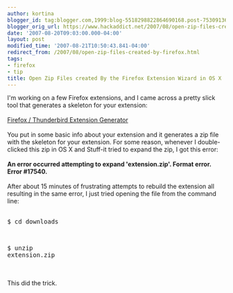 ```yaml
---
author: kortina
blogger_id: tag:blogger.com,1999:blog-5518298822864690168.post-7530913604041896376
blogger_orig_url: https://www.hackaddict.net/2007/08/open-zip-files-created-by-firefox.html
date: '2007-08-20T09:03:00.000-04:00'
layout: post
modified_time: '2007-08-21T10:50:43.841-04:00'
redirect_from: /2007/08/open-zip-files-created-by-firefox.html
tags:
- firefox
- tip
title: Open Zip Files created By the Firefox Extension Wizard in OS X
---
```


I'm working on a few Firefox extensions, and I came across a pretty slick tool that generates a skeleton for your extension:<br/><br/><a href="http://ted.mielczarek.org/code/mozilla/extensionwiz/" title="Firefox/Thunderbird Extension Wizard">Firefox / Thunderbird Extension Generator</a><br/><br/>You put in some basic info about your extension and it generates a zip file with the skeleton for your extension.  For some reason, whenever I double-clicked this zip in OS X and Stuff-it tried to expand the zip, I got this error:<br/><br/><b>An error occurred attempting to expand 'extension.zip'.  Format error.  Error #17540.</b><br/><br/>After about 15 minutes of frustrating attempts to rebuild the extension all resulting in the same error, I just tried opening the file from the command line:<br/><br/><pre>$ cd downloads</pre><br/><pre>$ unzip extension.zip</pre><br/><br/>This did the trick.
